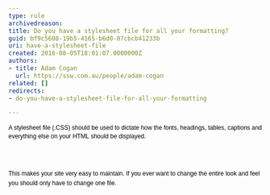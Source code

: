 ```yaml
---
type: rule
archivedreason: 
title: Do you have a stylesheet file for all your formatting?
guid: bf9c5608-19b5-4165-b6d0-07cbcb41233b
uri: have-a-stylesheet-file
created: 2016-08-05T18:01:07.0000000Z
authors:
- title: Adam Cogan
  url: https://ssw.com.au/people/adam-cogan
related: []
redirects:
- do-you-have-a-stylesheet-file-for-all-your-formatting

---
```



<p style="margin-top&#58;7px;margin-bottom&#58;7px;font-family&#58;verdana, sans-serif;font-size&#58;12px;line-height&#58;1.4em;color&#58;#000000;">A stylesheet file&#160;(.CSS) should be used to dictate how the fonts, headings, tables, captions and everything else on your HTML&#160;should be displayed.<br></p>
<br><excerpt class='endintro'></excerpt><br>
<p>​​<span style="color&#58;#000000;font-family&#58;verdana, sans-serif;font-size&#58;12px;line-height&#58;16.8px;">This makes your site very easy to maintain. If you ever want to change the entire look and feel you should only have to change one file.​</span>​<br></p>


